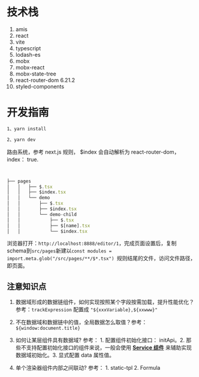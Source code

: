 # 技术栈

1. amis
2. react
3. vite
4. typescript
5. lodash-es
6. mobx
7. mobx-react
8. mobx-state-tree
9. react-router-dom 6.21.2
10. styled-components

# 开发指南

```bash
1、yarn install

2、yarn dev

```


路由系统，参考 next.js 规则， $index 会自动解析为 react-router-dom， index： true.

```typescript


├── pages
│   │   ├── $.tsx
│   │   ├── $index.tsx
│   │   └── demo
│   │       ├── $.tsx
│   │       ├── $index.tsx
│   │       └── demo-child
│   │           ├── $.tsx
│   │           ├── $[name].tsx
│   │           └── $index.tsx


```

浏览器打开：`http://localhost:8888/editor/1`，完成页面设置后，复制schema到`src/pages`新建以`const modules = import.meta.glob("/src/pages/**/$*.tsx") `规则结尾的文件，访问文件路径，即页面。

## 注意知识点

1.  数据域形成的数据链组件，如何实现按照某个字段按需加载，提升性能优化？ 参考：`trackExpression` 配置成 `"${xxxVariable},${xxwww}"`

2. 不在数据域和数据链中的值，全局数据怎么取值？参考： `${window:document.title}`

3. 如何让某层组件具有数据域?  参考： 1. 配置组件初始化接口： initApi。2. 那些不支持配置初始化接口的组件来说，一般会使用 [**Service 组件**](https://baidu.github.io/amis/zh-CN/components/service) 来辅助实现数据域初始化。3. 显式配置 data 属性值。

4. 单个渲染器组件内部之间联动?  参考： 1. static-tpl 2. Formula


